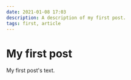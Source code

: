 ```yaml
---
date: 2021-01-08 17:03
description: A description of my first post.
tags: first, article
---
```

# My first post

My first post's text.